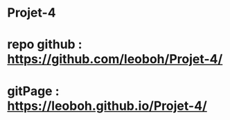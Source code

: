 # Projet-4

# repo github : https://github.com/leoboh/Projet-4/

# gitPage : https://leoboh.github.io/Projet-4/
